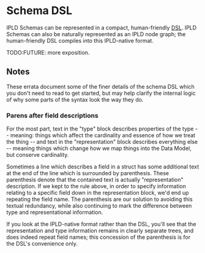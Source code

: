 Schema DSL
==========

IPLD Schemas can be represented in a compact, human-friendly
[DSL](https://en.wikipedia.org/wiki/Domain_specific_language).
IPLD Schemas can also be naturally represented as an IPLD node graph;
the human-friendly DSL compiles into this IPLD-native format.

TODO:FUTURE: more exposition.


Notes
-----

These errata document some of the finer details of the schema DSL
which you don't need to read to get started, but may help clarify the
internal logic of why some parts of the syntax look the way they do.

### Parens after field descriptions

For the most part,
text in the "type" block describes properties of the type -- meaning: things
which affect the cardinality and essence of how we treat the thing --
and text in the "representation" block describes everything else -- meaning
things which change how we map things into the Data Model, but conserve
cardinality.

Sometimes a line which describes a field in a struct has some additional
text at the end of the line which is surrounded by parenthesis.
These parenthesis denote that the contained text is actually "representation"
description.  If we kept to the rule above, in order to specify information
relating to a specific field down in the representation block, we'd end up
repeating the field name.  The parenthesis are our solution to avoiding this
textual redundancy, while also continuing to mark the difference between type
and representational information.

If you look at the IPLD-native format rather than the DSL, you'll see that
the representation and type information remains in clearly separate trees,
and does indeed repeat field names; this concession of the parenthesis is
for the DSL's convenience only.
